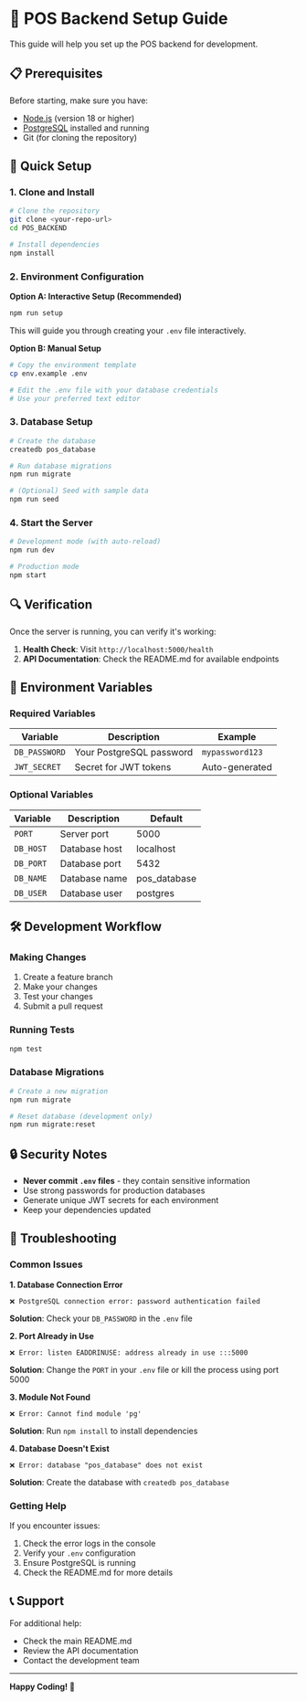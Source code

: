 # 🚀 POS Backend Setup Guide

This guide will help you set up the POS backend for development.

## 📋 Prerequisites

Before starting, make sure you have:
- [Node.js](https://nodejs.org/) (version 18 or higher)
- [PostgreSQL](https://www.postgresql.org/) installed and running
- Git (for cloning the repository)

## 🔧 Quick Setup

### 1. Clone and Install
```bash
# Clone the repository
git clone <your-repo-url>
cd POS_BACKEND

# Install dependencies
npm install
```

### 2. Environment Configuration

**Option A: Interactive Setup (Recommended)**
```bash
npm run setup
```
This will guide you through creating your `.env` file interactively.

**Option B: Manual Setup**
```bash
# Copy the environment template
cp env.example .env

# Edit the .env file with your database credentials
# Use your preferred text editor
```

### 3. Database Setup
```bash
# Create the database
createdb pos_database

# Run database migrations
npm run migrate

# (Optional) Seed with sample data
npm run seed
```

### 4. Start the Server
```bash
# Development mode (with auto-reload)
npm run dev

# Production mode
npm start
```

## 🔍 Verification

Once the server is running, you can verify it's working:

1. **Health Check**: Visit `http://localhost:5000/health`
2. **API Documentation**: Check the README.md for available endpoints

## 📝 Environment Variables

### Required Variables
| Variable | Description | Example |
|----------|-------------|---------|
| `DB_PASSWORD` | Your PostgreSQL password | `mypassword123` |
| `JWT_SECRET` | Secret for JWT tokens | Auto-generated |

### Optional Variables
| Variable | Description | Default |
|----------|-------------|---------|
| `PORT` | Server port | 5000 |
| `DB_HOST` | Database host | localhost |
| `DB_PORT` | Database port | 5432 |
| `DB_NAME` | Database name | pos_database |
| `DB_USER` | Database user | postgres |

## 🛠️ Development Workflow

### Making Changes
1. Create a feature branch
2. Make your changes
3. Test your changes
4. Submit a pull request

### Running Tests
```bash
npm test
```

### Database Migrations
```bash
# Create a new migration
npm run migrate

# Reset database (development only)
npm run migrate:reset
```

## 🔒 Security Notes

- **Never commit `.env` files** - they contain sensitive information
- Use strong passwords for production databases
- Generate unique JWT secrets for each environment
- Keep your dependencies updated

## 🐛 Troubleshooting

### Common Issues

**1. Database Connection Error**
```
❌ PostgreSQL connection error: password authentication failed
```
**Solution**: Check your `DB_PASSWORD` in the `.env` file

**2. Port Already in Use**
```
❌ Error: listen EADDRINUSE: address already in use :::5000
```
**Solution**: Change the `PORT` in your `.env` file or kill the process using port 5000

**3. Module Not Found**
```
❌ Error: Cannot find module 'pg'
```
**Solution**: Run `npm install` to install dependencies

**4. Database Doesn't Exist**
```
❌ Error: database "pos_database" does not exist
```
**Solution**: Create the database with `createdb pos_database`

### Getting Help

If you encounter issues:
1. Check the error logs in the console
2. Verify your `.env` configuration
3. Ensure PostgreSQL is running
4. Check the README.md for more details

## 📞 Support

For additional help:
- Check the main README.md
- Review the API documentation
- Contact the development team

---

**Happy Coding! 🎉** 